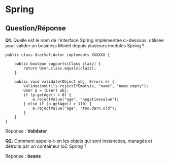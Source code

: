# Spring

## Question/Réponse

**Q1.** Quelle est le nom de l'interface Spring implémentée ci-dessous, utilisée pour valider un business Model depuis plusieurs modules Spring ?


    public class UserValidator implements XXXXXX {
    
        public boolean supports(Class clazz) {
            return User.class.equals(clazz);
        }
        
        public void validate(Object obj, Errors e) {
            ValidationUtils.rejectIfEmpty(e, "name", "name.empty");
            User p = (User) obj;
            if (p.getAge() < 0) {
                e.rejectValue("age", "negativevalue");
            } else if (p.getAge() > 110) {
                e.rejectValue("age", "too.darn.old");
            }
        }
    }

Réponse : **Validator**


**Q2.** Comment appelle-t-on les objets qui sont instancées, managés et détruits par un containeur IoC Spring ?

Réponse : **beans**